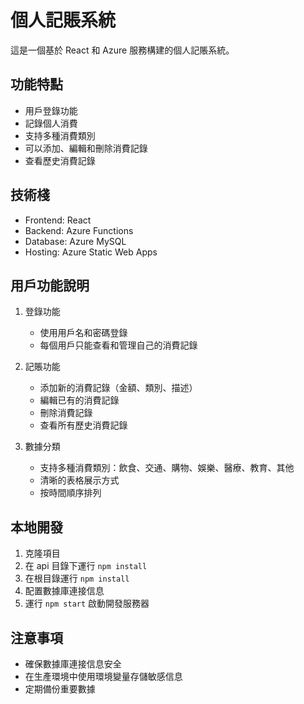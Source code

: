 # 個人記賬系統

這是一個基於 React 和 Azure 服務構建的個人記賬系統。

## 功能特點
- 用戶登錄功能
- 記錄個人消費
- 支持多種消費類別
- 可以添加、編輯和刪除消費記錄
- 查看歷史消費記錄

## 技術棧
- Frontend: React
- Backend: Azure Functions
- Database: Azure MySQL
- Hosting: Azure Static Web Apps

## 用戶功能說明
1. 登錄功能
   - 使用用戶名和密碼登錄
   - 每個用戶只能查看和管理自己的消費記錄

2. 記賬功能
   - 添加新的消費記錄（金額、類別、描述）
   - 編輯已有的消費記錄
   - 刪除消費記錄
   - 查看所有歷史消費記錄

3. 數據分類
   - 支持多種消費類別：飲食、交通、購物、娛樂、醫療、教育、其他
   - 清晰的表格展示方式
   - 按時間順序排列

## 本地開發
1. 克隆項目
2. 在 api 目錄下運行 `npm install`
3. 在根目錄運行 `npm install`
4. 配置數據庫連接信息
5. 運行 `npm start` 啟動開發服務器

## 注意事項
- 確保數據庫連接信息安全
- 在生產環境中使用環境變量存儲敏感信息
- 定期備份重要數據
